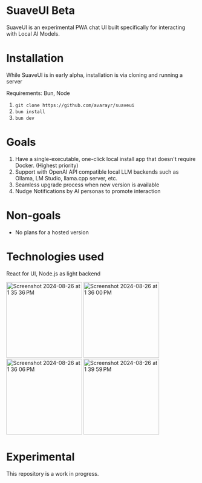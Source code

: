 # SuaveUI Beta

SuaveUI is an experimental PWA chat UI built specifically for interacting with Local AI Models.

# Installation

While SuaveUI is in early alpha, installation is via cloning and running a server

Requirements: Bun, Node

1. `git clone https://github.com/avarayr/suaveui`
2. `bun install`
3. `bun dev`

# Goals

1. Have a single-executable, one-click local install app that doesn't require Docker. (Highest priority)
2. Support with OpenAI API compatible local LLM backends such as Ollama, LM Studio, llama.cpp server, etc.
3. Seamless upgrade process when new version is available
4. Nudge Notifications by AI personas to promote interaction

# Non-goals

* No plans for a hosted version



# Technologies used

React for UI, Node.js as light backend

<img width="200" alt="Screenshot 2024-08-26 at 1 35 36 PM" src="https://github.com/user-attachments/assets/2d534357-439e-4932-8829-a831d3599f4d">
<img width="200" alt="Screenshot 2024-08-26 at 1 36 00 PM" src="https://github.com/user-attachments/assets/98f67aff-6558-4d9b-af2f-83ebe03bd66b">
<img width="200" alt="Screenshot 2024-08-26 at 1 36 06 PM" src="https://github.com/user-attachments/assets/43d1ca46-b6c1-44ca-a14a-24b71d02da97">
<img width="200" alt="Screenshot 2024-08-26 at 1 39 59 PM" src="https://github.com/user-attachments/assets/b82f69aa-eac9-4eb0-8c84-55c15f367c00">

# Experimental

This repository is a work in progress.
